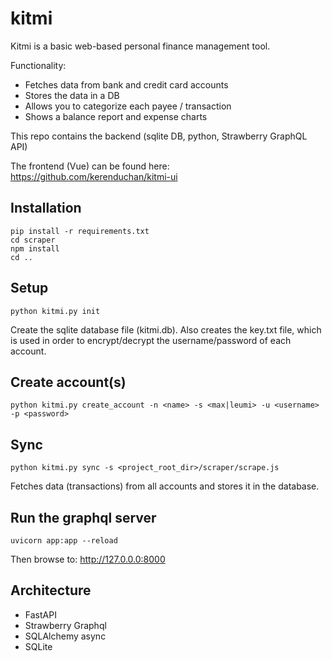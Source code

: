 # kitmi

Kitmi is a basic web-based personal finance management tool.

Functionality:
- Fetches data from bank and credit card accounts
- Stores the data in a DB
- Allows you to categorize each payee / transaction
- Shows a balance report and expense charts

This repo contains the backend (sqlite DB, python, Strawberry GraphQL API)

The frontend (Vue) can be found here: https://github.com/kerenduchan/kitmi-ui 

## Installation

```
pip install -r requirements.txt
cd scraper
npm install
cd ..
```

## Setup

```
python kitmi.py init
```

Create the sqlite database file (kitmi.db). Also creates the key.txt file,
which is used in order to encrypt/decrypt the username/password of each 
account.

## Create account(s)

```
python kitmi.py create_account -n <name> -s <max|leumi> -u <username> -p <password>
```

## Sync

```
python kitmi.py sync -s <project_root_dir>/scraper/scrape.js
```

Fetches data (transactions) from all accounts and stores it in the database.

## Run the graphql server

```
uvicorn app:app --reload
```

Then browse to: http://127.0.0.0:8000

## Architecture

- FastAPI
- Strawberry Graphql
- SQLAlchemy async
- SQLite
